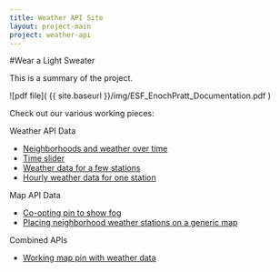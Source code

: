 ```yaml
---
title: Weather API Site
layout: project-main
project: weather-api
---
```


#Wear a Light Sweater

This is a summary of the project.

![pdf file]( {{ site.baseurl }}/img/ESF_EnochPratt_Documentation.pdf )

Check out our various working pieces:


Weather API Data
* [Neighborhoods and weather over time](http://jsbin.com/zahute/49)
* [Time slider](http://jsbin.com/zahute/35)
* [Weather data for a few stations](http://jsbin.com/zahute/25)
* [Hourly weather data for one station](http://jsbin.com/zahute/20)

Map API Data
* [Co-opting pin to show fog](http://jsbin.com/palol/1)
* [Placing neighborhood weather stations on a generic map](http://emmasf.github.io/API/)

Combined APIs
* [Working map pin with weather data](http://jsbin.com/tugex/1)


